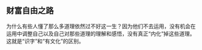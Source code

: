 ## 财富自由之路

为什么有些人懂了那么多道理依然过不好这一生？因为他们不去运用，没有机会在运用中调整自己以及自己对那些道理的理解和感悟，没有真正“内化”掉这些道理。这就是“识字”和“有文化”的区别。
